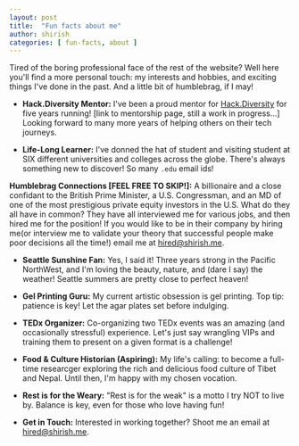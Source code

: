 ```yaml
---
layout: post
title:  "Fun facts about me"
author: shirish
categories: [ fun-facts, about ]
---
```


Tired of the boring professional face of the rest of the website? Well here you'll find a more personal touch: my interests and hobbies, and exciting things I've done in the past. And a little bit of humblebrag, if I may!

* **Hack.Diversity Mentor:**  I've been a proud mentor for [Hack.Diversity](https://www.hackdiversity.com/) for five years running! [link to mentorship page, still a work in progress...]  Looking forward to many more years of helping others on their tech journeys.

* **Life-Long Learner:** I've donned the hat of student and visiting student at SIX different universities and colleges across the globe. There's always something new to discover! So many `.edu` email ids!

**Humblebrag Connections [FEEL FREE TO SKIP!]:** A billionaire and a close confidant to the British Prime Minister, a U.S. Congressman, and an MD of one of the most prestigious private equity investors in the U.S. What do they all have in common? They have all interviewed me for various jobs, and then hired me for the position! If you would like to be in their company by hiring me(or interview me to validate your theory that successful people make poor decisions all the time!) email me at <a href="mailto:hired@shirish.me">hired@shirish.me</a>.

* **Seattle Sunshine Fan:**  Yes, I said it! Three years strong in the Pacific NorthWest, and I'm loving the beauty, nature, and (dare I say) the weather! Seattle summers are pretty close to perfect heaven!

* **Gel Printing Guru:**  My current artistic obsession is gel printing.  Top tip: patience is key!  Let the agar plates set before indulging.

* **TEDx Organizer:**  Co-organizing two TEDx events was an amazing (and occasionally stressful) experience.  Let's just say wrangling VIPs and training them to present on a given format is a challenge!

* **Food & Culture Historian (Aspiring):**  My life's calling: to become a full-time researcger exploring the rich and delicious food culture of Tibet and Nepal. Until then, I'm happy with my chosen vocation.

* **Rest is for the Weary:**  "Rest is for the weak" is a motto I try NOT to live by.  Balance is key, even for those who love having fun! 

* **Get in Touch:**  Interested in working together?  Shoot me an email at <a href="mailto:hired@shirish.me">hired@shirish.me</a>.